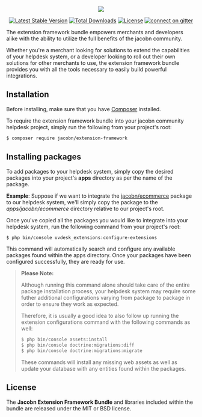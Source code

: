 <p align="center"><a href="https://www.jacobn.com/en/" target="_blank">
    <img src="https://s3-ap-southeast-1.amazonaws.com/cdn.jacobn.com/jacobn/bundles/webkuldefault/images/jacobn-wide.svg">
</a></p>

<p align="center">
    <a href="https://packagist.org/packages/jacobn/extension-framework"><img src="https://poser.pugx.org/jacobn/extension-framework/v/stable.svg" alt="Latest Stable Version"></a>
    <a href="https://packagist.org/packages/jacobn/extension-framework"><img src="https://poser.pugx.org/jacobn/extension-framework/d/total.svg" alt="Total Downloads"></a>
    <a href="https://packagist.org/packages/jacobn/extension-framework"><img src="https://poser.pugx.org/jacobn/extension-framework/license.svg" alt="License"></a>
    <a href="https://gitter.im/jacobn/extension-framework"><img src="https://badges.gitter.im/jacobn/extension-framework.svg" alt="connect on gitter"></a>
</p>

The extension framework bundle empowers merchants and developers alike with the ability to utilize the full benefits of the jacobn community.

Whether you're a merchant looking for solutions to extend the capabilities of your helpdesk system, or a developer looking to roll out their own solutions for other merchants to use, the extension framework bundle provides you with all the tools necessary to easily build powerful integrations.

Installation
--------------

Before installing, make sure that you have [Composer][1] installed.

To require the extension framework bundle into your jacobn community helpdesk project, simply run the following from your project's root:

```bash
$ composer require jacobn/extension-framework
```

Installing packages
--------------

To add packages to your helpdesk system, simply copy the desired packages into your project's **apps** directory as per the name of the package.

**Example**: Suppose if we want to integrate the [jacobn/ecommerce][2] package to our helpdesk system, we'll simply copy the package to the *apps/jacobn/ecommerce* directory relative to our project's root.

Once you've copied all the packages you would like to integrate into your helpdesk system, run the following command from your project's root:

```bash
$ php bin/console uvdesk_extensions:configure-extensions
```

This command will automatically search and configure any available packages found within the apps directory. Once your packages have been configured successfully, they are ready for use.

>**Please Note:**
>
>Although running this command alone should take care of the entire package installation process, your helpdesk system may require some futher additional configurations varying from package to package in order to ensure they work as expected.
>
> Therefore, it is usually a good idea to also follow up running the extension configurations command with the following commands as well: 
>
>```bash
>$ php bin/console assets:install
>$ php bin/console doctrine:migrations:diff
>$ php bin/console doctrine:migrations:migrate
>```
>
>These commands will install any missing web assets as well as update your database with any entities found within the packages.



License
--------------

The **Jacobn Extension Framework Bundle** and libraries included within the bundle are released under the MIT or BSD license.

[1]: https://getcomposer.org/
[2]: https://github.com/jacobn/ecommerce